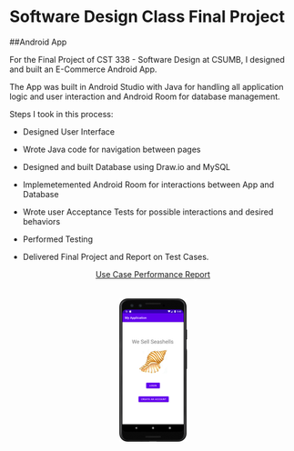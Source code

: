 # Software Design Class Final Project

##Android App 

For the Final Project of CST 338 - Software Design at CSUMB, I designed and built an E-Commerce Android App. 

The App was built in Android Studio with Java for handling all application logic and user interaction and Android Room for database management.

Steps I took in this process:

- Designed User Interface
- Wrote Java code for navigation between pages

- Designed and built Database using Draw.io and MySQL

- Implemetemented Android Room for interactions between App and Database

- Wrote user Acceptance Tests for possible interactions and desired behaviors

- Performed Testing

- Delivered Final Project and Report on Test Cases.

<div align="center">
  <a href="UseCaseReport.pdf">Use Case Performance Report</a>
</div>
<br>
<br>
<div align="center">
  <a href="https://youtu.be/nYhJ4JHM77w">
    <img src="AppPreview.png" alt="App Preview">
  </a>
</div>
